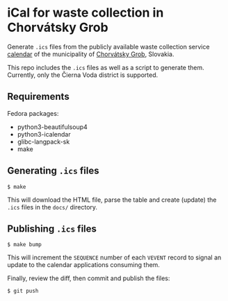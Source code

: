 # iCal for waste collection in Chorvátsky Grob

Generate `.ics` files from the publicly available waste collection service
[calendar](https://chorvatan.sk/odpadovy-kalendar-cierna-voda/) of the
municipality of [Chorvátsky
Grob](https://en.wikipedia.org/wiki/Chorv%C3%A1tsky_Grob), Slovakia.

This repo includes the `.ics` files as well as a script to generate them.
Currently, only the Čierna Voda district is supported.

## Requirements

Fedora packages:

* python3-beautifulsoup4
* python3-icalendar
* glibc-langpack-sk
* make

## Generating `.ics` files

```
$ make
```

This will download the HTML file, parse the table and create (update) the
`.ics` files in the `docs/` directory.

## Publishing `.ics` files

```
$ make bump
```

This will increment the `SEQUENCE` number of each `VEVENT` record to signal an
update to the calendar applications consuming them.

Finally, review the diff, then commit and publish the files:

```
$ git push
```
